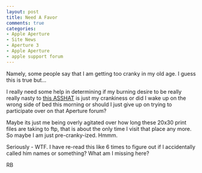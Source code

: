 ```yaml
---
layout: post
title: Need A Favor
comments: true
categories:
- Apple Aperture
- Site News
- Aperture 3
- Apple Aperture
- apple support forum
---
```

Namely, some people say that I am getting too cranky in my old age. I guess this is true but...

I really need some help in determining if my burning desire to be really really nasty to <a href="http://discussions.apple.com/thread.jspa?threadID=2586239&amp;start=0&amp;tstart=0">this ASSHAT</a> is just my crankiness or did I wake up on the wrong side of bed this morning or should I just give up on trying to participate over on that Aperture forum?

Maybe its just me being overly agitated over how long these 20x30 print files are taking to ftp, that is about the only time I visit that place any more. So maybe I am just pre-cranky-ized. Hmmm.

Seriously - WTF. I have re-read this like 6 times to figure out if I accidentally called him names or something? What am I missing here?

RB
